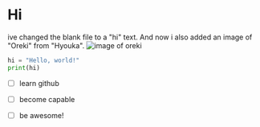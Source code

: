 # Hi
ive changed the blank file to a "hi" text. And now i also added an image of "Oreki" from "Hyouka".
![image of oreki](https://github.com/advaithmanoj-05/skills-communicate-using-markdown/assets/151999492/5abecc05-d432-4e24-95a5-34afe6699efb)

``` python
hi = "Hello, world!"
print(hi)
```
- [ ] learn github
- [ ] become capable
- [ ] be awesome!

